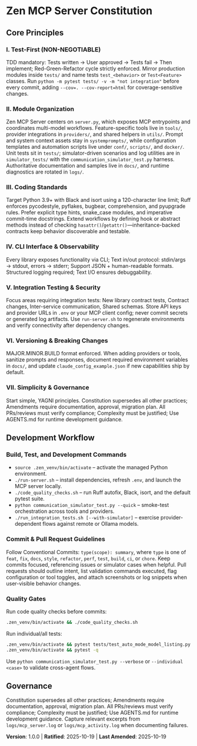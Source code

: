 # Zen MCP Server Constitution

## Core Principles

### I. Test-First (NON-NEGOTIABLE)
TDD mandatory: Tests written → User approved → Tests fail → Then implement; Red-Green-Refactor cycle strictly enforced. Mirror production modules inside `tests/` and name tests `test_<behavior>` or `Test<Feature>` classes. Run `python -m pytest tests/ -v -m "not integration"` before every commit, adding `--cov=. --cov-report=html` for coverage-sensitive changes.

### II. Module Organization
Zen MCP Server centers on `server.py`, which exposes MCP entrypoints and coordinates multi-model workflows. Feature-specific tools live in `tools/`, provider integrations in `providers/`, and shared helpers in `utils/`. Prompt and system context assets stay in `systemprompts/`, while configuration templates and automation scripts live under `conf/`, `scripts/`, and `docker/`. Unit tests sit in `tests/`; simulator-driven scenarios and log utilities are in `simulator_tests/` with the `communication_simulator_test.py` harness. Authoritative documentation and samples live in `docs/`, and runtime diagnostics are rotated in `logs/`.

### III. Coding Standards
Target Python 3.9+ with Black and isort using a 120-character line limit; Ruff enforces pycodestyle, pyflakes, bugbear, comprehension, and pyupgrade rules. Prefer explicit type hints, snake_case modules, and imperative commit-time docstrings. Extend workflows by defining hook or abstract methods instead of checking `hasattr()`/`getattr()`—inheritance-backed contracts keep behavior discoverable and testable.

### IV. CLI Interface & Observability
Every library exposes functionality via CLI; Text in/out protocol: stdin/args → stdout, errors → stderr; Support JSON + human-readable formats. Structured logging required; Text I/O ensures debuggability.

### V. Integration Testing & Security
Focus areas requiring integration tests: New library contract tests, Contract changes, Inter-service communication, Shared schemas. Store API keys and provider URLs in `.env` or your MCP client config; never commit secrets or generated log artifacts. Use `run-server.sh` to regenerate environments and verify connectivity after dependency changes.

### VI. Versioning & Breaking Changes
MAJOR.MINOR.BUILD format enforced. When adding providers or tools, sanitize prompts and responses, document required environment variables in `docs/`, and update `claude_config_example.json` if new capabilities ship by default.

### VII. Simplicity & Governance
Start simple, YAGNI principles. Constitution supersedes all other practices; Amendments require documentation, approval, migration plan. All PRs/reviews must verify compliance; Complexity must be justified; Use AGENTS.md for runtime development guidance.

## Development Workflow

### Build, Test, and Development Commands
- `source .zen_venv/bin/activate` – activate the managed Python environment.
- `./run-server.sh` – install dependencies, refresh `.env`, and launch the MCP server locally.
- `./code_quality_checks.sh` – run Ruff autofix, Black, isort, and the default pytest suite.
- `python communication_simulator_test.py --quick` – smoke-test orchestration across tools and providers.
- `./run_integration_tests.sh [--with-simulator]` – exercise provider-dependent flows against remote or Ollama models.

### Commit & Pull Request Guidelines
Follow Conventional Commits: `type(scope): summary`, where `type` is one of `feat`, `fix`, `docs`, `style`, `refactor`, `perf`, `test`, `build`, `ci`, or `chore`. Keep commits focused, referencing issues or simulator cases when helpful. Pull requests should outline intent, list validation commands executed, flag configuration or tool toggles, and attach screenshots or log snippets when user-visible behavior changes.

### Quality Gates
Run code quality checks before commits:
```bash
.zen_venv/bin/activate && ./code_quality_checks.sh
```

Run individual/all tests:
```bash
.zen_venv/bin/activate && pytest tests/test_auto_mode_model_listing.py -q
.zen_venv/bin/activate && pytest -q
```

Use `python communication_simulator_test.py --verbose` or `--individual <case>` to validate cross-agent flows.

## Governance
Constitution supersedes all other practices; Amendments require documentation, approval, migration plan. All PRs/reviews must verify compliance; Complexity must be justified; Use AGENTS.md for runtime development guidance. Capture relevant excerpts from `logs/mcp_server.log` or `logs/mcp_activity.log` when documenting failures.

**Version**: 1.0.0 | **Ratified**: 2025-10-19 | **Last Amended**: 2025-10-19